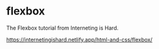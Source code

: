# flexbox

The Flexbox tutorial from Interneting is Hard.

https://internetingishard.netlify.app/html-and-css/flexbox/
